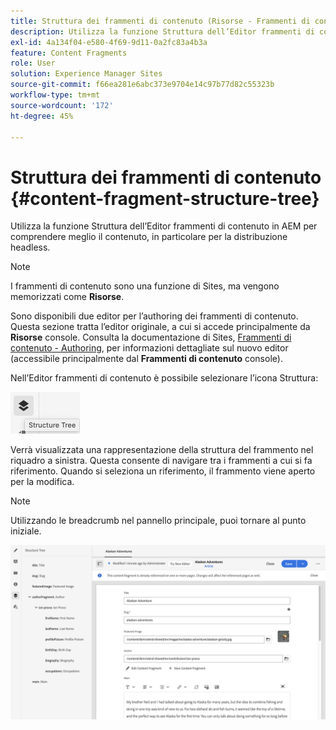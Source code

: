 ```yaml
---
title: Struttura dei frammenti di contenuto (Risorse - Frammenti di contenuto)
description: Utilizza la funzione Struttura dell’Editor frammenti di contenuto in AEM per comprendere meglio i contenuti headless.
exl-id: 4a134f04-e580-4f69-9d11-0a2fc83a4b3a
feature: Content Fragments
role: User
solution: Experience Manager Sites
source-git-commit: f66ea281e6abc373e9704e14c97b77d82c55323b
workflow-type: tm+mt
source-wordcount: '172'
ht-degree: 45%

---
```


# Struttura dei frammenti di contenuto {#content-fragment-structure-tree}

Utilizza la funzione Struttura dell’Editor frammenti di contenuto in AEM per comprendere meglio il contenuto, in particolare per la distribuzione headless.

>[!NOTE]
>
>I frammenti di contenuto sono una funzione di Sites, ma vengono memorizzati come **Risorse**.
>
>Sono disponibili due editor per l’authoring dei frammenti di contenuto. Questa sezione tratta l’editor originale, a cui si accede principalmente da **Risorse** console. Consulta la documentazione di Sites, [Frammenti di contenuto - Authoring](/help/sites-cloud/administering/content-fragments/authoring.md), per informazioni dettagliate sul nuovo editor (accessibile principalmente dal **Frammenti di contenuto** console).

Nell’Editor frammenti di contenuto è possibile selezionare l’icona Struttura:

![Struttura dei frammenti di contenuto nel pannello laterale](assets/cfm-structuretree-01.png)

Verrà visualizzata una rappresentazione della struttura del frammento nel riquadro a sinistra. Questa consente di navigare tra i frammenti a cui si fa riferimento. Quando si seleziona un riferimento, il frammento viene aperto per la modifica.

>[!NOTE]
>
>Utilizzando le breadcrumb nel pannello principale, puoi tornare al punto iniziale.

![Esempio di struttura ad albero dei frammenti di contenuto](assets/cfm-structuretree-02.png)
